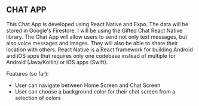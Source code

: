 ## CHAT APP ##

This Chat App is developed using React Native and Expo. The data will be stored in Google's Firestore. 
I will be using the Gifted Chat React Native library. The Chat App will allow users to send not only text messages, but also voice messages and images. They will also be able to share their location with others.
React Native is a React framework for building Android and iOS apps that requires only one codebase instead of multiple for Android (Java/Kotlin) or iOS apps (Swift).

Features (so far):
- User can navigate between Home Screen and Chat Screen
- User can choose a background color for their chat screen from a selection of colors



